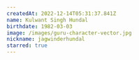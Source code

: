 ```yaml
---
createdAt: 2022-12-14T05:31:37.841Z
name: Kulwant Singh Hundal
birthdate: 1982-03-03
image: /images/guru-character-vector.jpg
nickname: jagwinderhundal
starred: true
---
```

